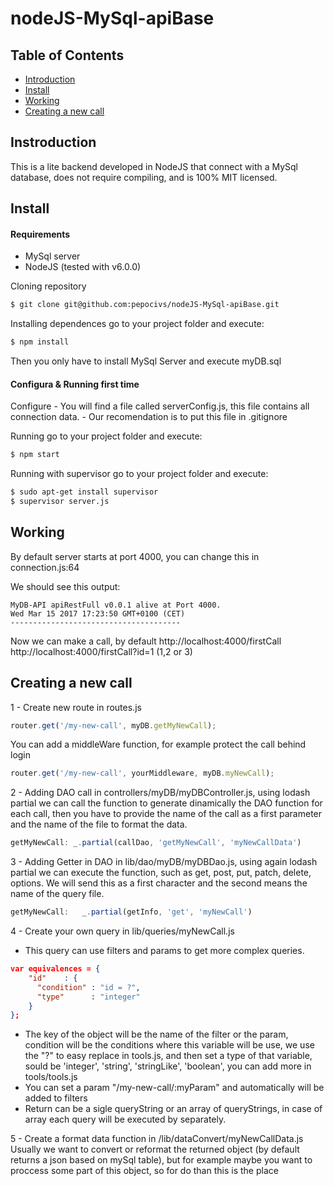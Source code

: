 # nodeJS-MySql-apiBase

## Table of Contents

- [Introduction](#introduction)
- [Install](#install)
- [Working](#working)
- [Creating a new call](#creating-a-new-call)

## Instroduction
This is a lite backend developed in NodeJS that connect with a MySql database, does not
require compiling, and is 100% MIT licensed.

## Install
#### Requirements
- MySql server
- NodeJS (tested with v6.0.0)

Cloning repository
```sh
$ git clone git@github.com:pepocivs/nodeJS-MySql-apiBase.git
```
Installing dependences
go to your project folder and execute:
```sh
$ npm install
```
Then you only have to install MySql Server and execute myDB.sql

#### Configura & Running first time
Configure
    - You will find a file called serverConfig.js, this file contains all connection data.
    - Our recomendation is to put this file in .gitignore

Running
go to your project folder and execute:
```sh
$ npm start
```

Running with supervisor
go to your project folder and execute:
```sh
$ sudo apt-get install supervisor
$ supervisor server.js
```

## Working
By default server starts at port 4000, you can change this in connection.js:64

We should see this output:
```
MyDB-API apiRestFull v0.0.1 alive at Port 4000.
Wed Mar 15 2017 17:23:50 GMT+0100 (CET)
--------------------------------------
```

Now we can make a call, by default
http://localhost:4000/firstCall
http://localhost:4000/firstCall?id=1 (1,2 or 3)

## Creating a new call
1 - Create new route in routes.js
```js
router.get('/my-new-call', myDB.getMyNewCall);
```
You can add a middleWare function, for example protect the call behind login
```js
router.get('/my-new-call', yourMiddleware, myDB.myNewCall);
```

2 - Adding DAO call in controllers/myDB/myDBController.js, using lodash partial we can call the function to generate dinamically the DAO function for each call, then you have to provide the name of the call as a first parameter and the name of the file to format the data.
```js
getMyNewCall: _.partial(callDao, 'getMyNewCall', 'myNewCallData')
```

3 - Adding Getter in DAO in lib/dao/myDB/myDBDao.js, using again lodash partial we can execute the function, such as get, post, put, patch, delete, options. We will send this as a first character and the second means the name of the query file.
```js
getMyNewCall:   _.partial(getInfo, 'get', 'myNewCall')
```

4 - Create your own query in lib/queries/myNewCall.js
* This query can use filters and params to get more complex queries.
```json
var equivalences = {
    "id"    : {
      "condition" : "id = ?",
      "type"      : "integer"
    }
};
```
* The key of the object will be the name of the filter or the param, condition will be the conditions where this variable will be use, we use the "?" to easy replace in tools.js, and then set a type of that variable, sould be 'integer', 'string', 'stringLike', 'boolean', you can add more in tools/tools.js
* You can set a param "/my-new-call/:myParam" and automatically will be added to filters
* Return can be a sigle queryString or an array of queryStrings, in case of array each query will be executed by separately.

5 - Create a format data function in /lib/dataConvert/myNewCallData.js
Usually we want to convert or reformat the returned object (by default returns a json based on mySql table), but for example maybe you want to proccess some part of this object, so for do than this is the place
